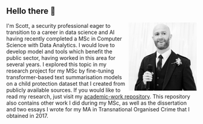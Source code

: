 ## Hello there 👋

<!--- Introduction --->
<div>
  <img align="right" src="https://github.com/sc6156/sc6156/blob/main/profile.jpg" alt="profile_pic" width="180"/>
  <div align="left">
    <p align="left">I'm Scott, a security professional eager to transition to a career in data science and AI having recently completed a MSc in Computer Science with Data Analytics. I 
      would love to develop model and tools which benefit the public sector, having worked in this area for several years. I explored this topic in my research project for my MSc by 
      fine-tuning transformer-based text summarisation models on a child protection dataset that I created from publicly available sources. If you would like to read my research, just 
      visit my <a href="https://github.com/sc6156/academic-work/tree/main"> academic-work repository</a>. This repository also contains other work I did during my MSc, as well as the 
      dissertation and two essays I wrote for my MA in Transnational Organised Crime that I obtained in 2017.</p> 
  </div>
</div>

<br>

<!---
new projects will be added 
contact details and reach out

certifications 
--->
